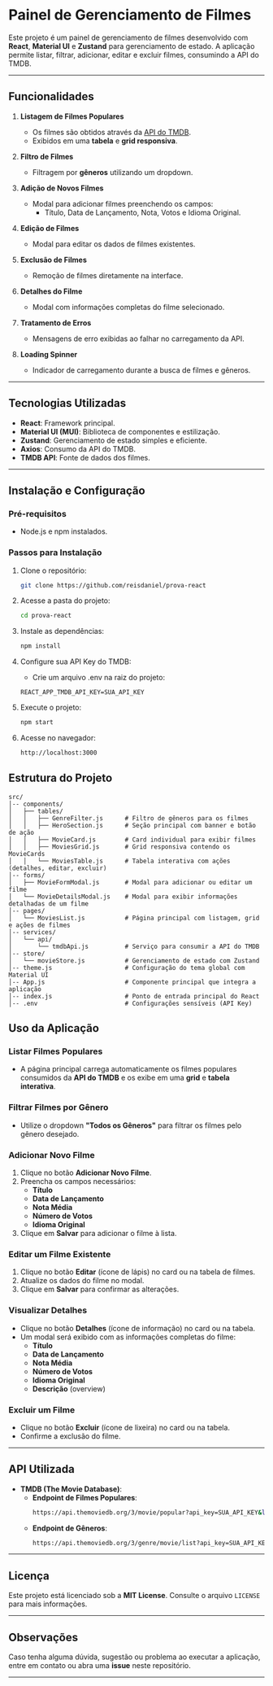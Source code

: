 # Painel de Gerenciamento de Filmes

Este projeto é um painel de gerenciamento de filmes desenvolvido com **React**, **Material UI** e **Zustand** para gerenciamento de estado. A aplicação permite listar, filtrar, adicionar, editar e excluir filmes, consumindo a API do TMDB.

---

## **Funcionalidades**

1. **Listagem de Filmes Populares**
   - Os filmes são obtidos através da [API do TMDB](https://www.themoviedb.org).
   - Exibidos em uma **tabela** e **grid responsiva**.

2. **Filtro de Filmes**
   - Filtragem por **gêneros** utilizando um dropdown.

3. **Adição de Novos Filmes**
   - Modal para adicionar filmes preenchendo os campos:
     - Título, Data de Lançamento, Nota, Votos e Idioma Original.

4. **Edição de Filmes**
   - Modal para editar os dados de filmes existentes.

5. **Exclusão de Filmes**
   - Remoção de filmes diretamente na interface.

6. **Detalhes do Filme**
   - Modal com informações completas do filme selecionado.

7. **Tratamento de Erros**
   - Mensagens de erro exibidas ao falhar no carregamento da API.

8. **Loading Spinner**
   - Indicador de carregamento durante a busca de filmes e gêneros.

---

## **Tecnologias Utilizadas**

- **React**: Framework principal.
- **Material UI (MUI)**: Biblioteca de componentes e estilização.
- **Zustand**: Gerenciamento de estado simples e eficiente.
- **Axios**: Consumo da API do TMDB.
- **TMDB API**: Fonte de dados dos filmes.

---

## **Instalação e Configuração**

### **Pré-requisitos**

- Node.js e npm instalados.

### **Passos para Instalação**

1. Clone o repositório:
   ```bash
   git clone https://github.com/reisdaniel/prova-react
   ```
2. Acesse a pasta do projeto:
   ```bash
   cd prova-react
   ```
3. Instale as dependências:
   ```bash
   npm install
   ```
4. Configure sua API Key do TMDB:

    - Crie um arquivo .env na raiz do projeto:
    ```
    REACT_APP_TMDB_API_KEY=SUA_API_KEY
    ```
5. Execute o projeto:
   ```bash
   npm start
   ```
6. Acesse no navegador:
   ```bash
   http://localhost:3000
   ```

## **Estrutura do Projeto**

```plaintext
src/
│-- components/
│   ├── tables/
│   │   ├── GenreFilter.js      # Filtro de gêneros para os filmes
│   │   ├── HeroSection.js      # Seção principal com banner e botão de ação
│   │   ├── MovieCard.js        # Card individual para exibir filmes
│   │   ├── MoviesGrid.js       # Grid responsiva contendo os MovieCards
│   │   └── MoviesTable.js      # Tabela interativa com ações (detalhes, editar, excluir)
│-- forms/
│   ├── MovieFormModal.js       # Modal para adicionar ou editar um filme
│   └── MovieDetailsModal.js    # Modal para exibir informações detalhadas de um filme
│-- pages/
│   └── MoviesList.js           # Página principal com listagem, grid e ações de filmes
│-- services/
│   └── api/
│       └── tmdbApi.js          # Serviço para consumir a API do TMDB
│-- store/
│   └── movieStore.js           # Gerenciamento de estado com Zustand
│-- theme.js                    # Configuração do tema global com Material UI
│-- App.js                      # Componente principal que integra a aplicação
│-- index.js                    # Ponto de entrada principal do React
│-- .env                        # Configurações sensíveis (API Key)
```
## **Uso da Aplicação**

### **Listar Filmes Populares**
- A página principal carrega automaticamente os filmes populares consumidos da **API do TMDB** e os exibe em uma **grid** e **tabela interativa**.

### **Filtrar Filmes por Gênero**
- Utilize o dropdown **"Todos os Gêneros"** para filtrar os filmes pelo gênero desejado.

### **Adicionar Novo Filme**
1. Clique no botão **Adicionar Novo Filme**.
2. Preencha os campos necessários:
   - **Título**  
   - **Data de Lançamento**  
   - **Nota Média**  
   - **Número de Votos**  
   - **Idioma Original**  
3. Clique em **Salvar** para adicionar o filme à lista.

### **Editar um Filme Existente**
1. Clique no botão **Editar** (ícone de lápis) no card ou na tabela de filmes.
2. Atualize os dados do filme no modal.
3. Clique em **Salvar** para confirmar as alterações.

### **Visualizar Detalhes**
- Clique no botão **Detalhes** (ícone de informação) no card ou na tabela.
- Um modal será exibido com as informações completas do filme:
   - **Título**  
   - **Data de Lançamento**  
   - **Nota Média**  
   - **Número de Votos**  
   - **Idioma Original**  
   - **Descrição** (overview)  

### **Excluir um Filme**
- Clique no botão **Excluir** (ícone de lixeira) no card ou na tabela.
- Confirme a exclusão do filme.

---

## **API Utilizada**

- **TMDB (The Movie Database)**:
   - **Endpoint de Filmes Populares**:
     ```bash
     https://api.themoviedb.org/3/movie/popular?api_key=SUA_API_KEY&language=pt-BR&page=1
     ```
   - **Endpoint de Gêneros**:
     ```bash
     https://api.themoviedb.org/3/genre/movie/list?api_key=SUA_API_KEY&language=pt-BR
     ```

---

## **Licença**

Este projeto está licenciado sob a **MIT License**. Consulte o arquivo `LICENSE` para mais informações.

---

## **Observações**

Caso tenha alguma dúvida, sugestão ou problema ao executar a aplicação, entre em contato ou abra uma **issue** neste repositório.

---
